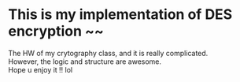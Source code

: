 # This is my implementation of DES encryption ~~

The HW of my crytography class, and it is really complicated.  
However, the logic and structure are awesome.  
Hope u enjoy it !! lol  
